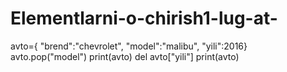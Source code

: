 # Elementlarni-o-chirish1-lug-at-
avto={
      "brend":"chevrolet",
      "model":"malibu",
      "yili":2016}
avto.pop("model")
print(avto)
del avto["yili"]
print(avto)
